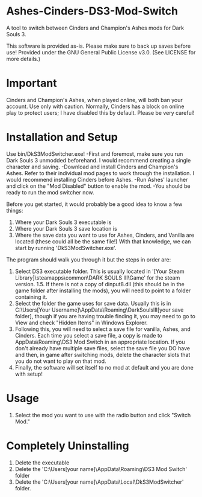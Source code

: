 # Ashes-Cinders-DS3-Mod-Switch
A tool to switch between Cinders and Champion's Ashes mods for Dark Souls 3.

This software is provided as-is. Please make sure to back up saves before use!
Provided under the GNU General Public License v3.0. (See LICENSE for more details.)

# Important
Cinders and Champion's Ashes, when played online, will both ban your account. Use only with caution. Normally, Cinders has a block on online play to protect users; I have disabled this by default. Please be very careful!

# Installation and Setup
Use bin/DkS3ModSwitcher.exe!
-First and foremost, make sure you run Dark Souls 3 unmodded beforehand. I would recommend creating a single character and saving.
-Download and install Cinders and Champion's Ashes. Refer to their individual mod pages to work through the installation. I would recommend installing Cinders before Ashes. 
-Run Ashes' launcher and click on the "Mod Disabled" button to enable the mod.
-You should be ready to run the mod switcher now.

Before you get started, it would probably be a good idea to know a few things:
1. Where your Dark Souls 3 executable is
2. Where your Dark Souls 3 save location is
3. Where the save data you want to use for Ashes, Cinders, and Vanilla are located (these could all be the same file!)
With that knowledge, we can start by running  'DkS3ModSwitcher.exe'.

The program should walk you through it but the steps in order are:
  1. Select DS3 executable folder. This is usually located in '[Your Steam Library]\steamapps\common\DARK SOULS III\Game' for the steam version.
  1.5. If there is not a copy of dinput8.dll (this should be in the game folder after installing the mods), you will need to point to a folder containing it.
  2. Select the folder the game uses for save data. Usually this is in C:\Users\[Your Username]\AppData\Roaming\DarkSoulsIII\[your save folder], though if you are having trouble finding it, you may need to go to View and check "Hidden Items" in Windows Explorer.
  3. Following this, you will need to select a save file for vanilla, Ashes, and Cinders. Each time you select a save file, a copy is made to AppData\Roaming\DS3 Mod Switch in an appropriate location. If you don't already have multiple save files, select the save file you DO have and then, in game after switching mods, delete the character slots that you do not want to play on that mod.
  4. Finally, the software will set itself to no mod at default and you are done with setup!
  
# Usage
1. Select the mod you want to use with the radio button and click "Switch Mod."

# Completely Uninstalling
1. Delete the executable
2. Delete the 'C:\Users\[your name]\AppData\Roaming\DS3 Mod Switch' folder
3. Delete the 'C:\Users\[your name]\AppData\Local\DkS3ModSwitcher' folder.
